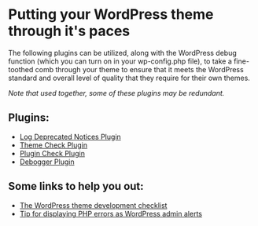 # Putting your WordPress theme through it's paces

The following plugins can be utilized, along with the WordPress debug function (which you can turn on in your wp-config.php file), to take a fine-toothed comb through your theme to ensure that it meets the WordPress standard and overall level of quality that they require for their own themes. 

*Note that used together, some of these plugins may be redundant.*

## Plugins:

* [Log Deprecated Notices Plugin](http://wordpress.org/extend/plugins/log-deprecated-notices/)
* [Theme Check Plugin](http://wordpress.org/extend/plugins/theme-check/)
* [Plugin Check Plugin](http://wordpress.org/extend/plugins/plugin-check/)
* [Debogger Plugin](http://wordpress.org/extend/plugins/debogger/)

## Some links to help you out:

* [The WordPress theme development checklist](http://codex.wordpress.org/Theme_Development_Checklist)
* [Tip for displaying PHP errors as WordPress admin alerts](http://wp.tutsplus.com/tutorials/display-php-errors-as-wordpress-admin-alerts/)
